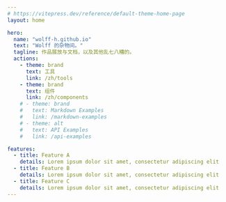 ```yaml
---
# https://vitepress.dev/reference/default-theme-home-page
layout: home

hero:
  name: "wolff-h.github.io"
  text: "Wolff 的杂物间。"
  tagline: 作品展放与文档，以及其他乱七八糟的。
  actions:
    - theme: brand
      text: 工具
      link: /zh/tools
    - theme: brand
      text: 组件
      link: /zh/components
    # - theme: brand
    #   text: Markdown Examples
    #   link: /markdown-examples
    # - theme: alt
    #   text: API Examples
    #   link: /api-examples

features:
  - title: Feature A
    details: Lorem ipsum dolor sit amet, consectetur adipiscing elit
  - title: Feature B
    details: Lorem ipsum dolor sit amet, consectetur adipiscing elit
  - title: Feature C
    details: Lorem ipsum dolor sit amet, consectetur adipiscing elit
---
```


